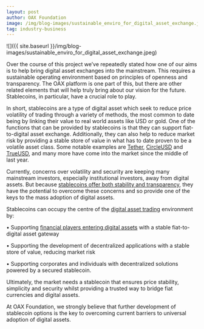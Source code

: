 ```yaml
---
layout: post
author: OAX Foundation
image: /img/blog-images/sustainable_enviro_for_digital_asset_exchange.jpeg
tag: industry-business
---
```

![]({{ site.baseurl }}/img/blog-images/sustainable_enviro_for_digital_asset_exchange.jpeg)

Over the course of this project we’ve repeatedly stated how one of our aims is to help bring digital asset exchanges into the mainstream. This requires a sustainable operating environment based on principles of openness and transparency. The OAX platform is one part of this, but there are other related elements that will help truly bring about our vision for the future. Stablecoins, in particular, have a crucial role to play.

In short, stablecoins are a type of digital asset which seek to reduce price volatility of trading through a variety of methods, the most common to date being by linking their value to real world assets like USD or gold. One of the functions that can be provided by stablecoins is that they can support fiat-to-digital asset exchange. Additionally, they can also help to reduce market risk by providing a stable store of value in what has to date proven to be a volatile asset class. Some notable examples are [Tether](https://tether.to), [CircleUSD](https://www.circle.com/en/usdc) and [TrueUSD](https://www.trusttoken.com/trueusd/), and many more have come into the market since the middle of last year.

Currently, concerns over volatility and security are keeping many mainstream investors, especially institutional investors, away from digital assets. But because [stablecoins offer both stability and transparency](https://www.forbes.com/sites/geraldfenech/2018/12/07/the-rise-of-the-stable-coins-will-they-be-the-next-to-endure-regulatory-scrutiny-from-the-sec/#12075b101601), they have the potential to overcome these concerns and so provide one of the keys to the mass adoption of digital assets.

Stablecoins can occupy the centre of the [digital asset trading](https://www.coindesk.com/fidelity-looking-to-expand-digital-asset-trading-beyond-bitcoin-and-ether) environment by:

• Supporting [financial players entering digital assets](https://www.ccn.com/institutional-crypto-adoption-grows-but-will-big-banks-make-a-splash-in-2019) with a stable fiat-to-digital asset gateway

• Supporting the development of decentralized applications with a stable store of value, reducing market risk

• Supporting corporates and individuals with decentralized solutions powered by a secured stablecoin.

Ultimately, the market needs a stablecoin that ensures price stability, simplicity and security whilst providing a trusted way to bridge fiat currencies and digital assets.

At OAX Foundation, we strongly believe that further development of stablecoin options is the key to overcoming current barriers to universal adoption of digital assets.

